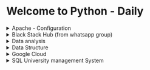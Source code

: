 # Welcome to Python - Daily
<details>
<summary>Apache - Configuration</summary>

# Apache Hosting on VPS: Advantages and Disadvantages

## Introduction

When it comes to hosting web applications on a Virtual Private Server (VPS), Apache remains a popular choice among developers and system administrators. This README aims to explore the advantages and disadvantages of using Apache as the web server for hosting Python applications on a VPS. Additionally, a sample Apache configuration file (`app.py`) for a Django project is provided, which can serve as a starting point for other Python web applications.

## Advantages of Apache Hosting on VPS

### 1. Robust and Proven

Apache is one of the oldest and most widely used web servers globally, with a proven track record for stability and reliability. Its long-standing presence in the industry makes it a trusted choice for hosting applications on VPS environments.

### 2. Configurability

Apache offers a high level of configurability, allowing users to fine-tune various settings to meet the specific requirements of their applications. This flexibility is particularly beneficial when hosting diverse types of web applications, including Django, Flask, and other Python frameworks.

### 3. Modularity

Apache is designed with a modular architecture, enabling the use of modules to extend its functionality. This modular approach allows users to add or remove features based on their needs, enhancing performance and security without unnecessary overhead.

### 4. Support for Multiple Programming Languages

While the provided sample configuration is tailored for Django, Apache has the versatility to host web applications written in various programming languages. This includes support for Python, PHP, Ruby, and more, making it a versatile choice for multi-language environments.

### 5. SSL/TLS Support

Apache easily integrates with SSL/TLS protocols, providing a secure connection between clients and the server. This is crucial for applications that handle sensitive information, ensuring data integrity and confidentiality.

## Disadvantages of Apache Hosting on VPS

### 1. Resource Usage

Apache's process-based architecture may consume more system resources compared to event-driven web servers like Nginx. In scenarios with limited resources, Apache may not be the most efficient choice, especially when handling a large number of concurrent connections.

### 2. Configuration Complexity

While configurability is an advantage, it can also lead to complexity, especially for users unfamiliar with Apache's configuration syntax. Incorrect configurations may result in unexpected behavior or security vulnerabilities.

### 3. Learning Curve

For users new to web hosting and server management, Apache's extensive feature set and configuration options can present a steep learning curve. It may require time and effort to become proficient in optimizing Apache for specific use cases.

## Sample Apache Configuration (`app.py`)

The provided `app.py` is a sample Apache configuration file tailored for a Django project. This configuration assumes that the project is structured similarly to the provided Django project structure and can be used as a starting point for other Python web applications. Please review and modify the paths, usernames, and domain names based on your specific setup.

### Usage

1. Copy the `app.py` configuration into your Apache configuration file, typically located at `/etc/apache2/sites-available/`.
2. Update paths, usernames, and domain names as needed.
3. If you don't have SSL certificates, you can comment out the lines:
   ```apache
   # SSLCertificateFile /etc/letsencrypt/live/domain.com-0001/fullchain.pem
   # SSLCertificateKeyFile /etc/letsencrypt/live/domain.com-0001/privkey.pem
   ```
**Note:** Always prioritize the security of sensitive information, such as usernames, paths, and SSL certificates.


</details>
<details>
<summary>Black Stack Hub (from whatsapp group)</summary>

# Welcome to the BlackStackHub Support Code Repository

This repository contains support code for the Python-Daily project. The code here is meant to address reported bugs, provide modifications, and support discussions within our WhatsApp group.

## How to Join Our WhatsApp Group

If you have questions, encounter issues, or want to engage in discussions, you can join our WhatsApp group. Click on the following link to join: [Join WhatsApp Group](https://chat.whatsapp.com/IVvrrF9Wq7OHWk5x4XNk9K)

## BlackStackHub GitHub Organization

Explore more projects and contributions by visiting our GitHub organization at [github.com/blackstackhub](https://github.com/blackstackhub).

## Folder Structure

- **blackstackhub/**
  - *Support Code:* Contains additional code to address reported bugs and provide solutions.
  - *Modifications:* Code modifications for enhancing features or fixing issues.

Feel free to explore, contribute, and engage with the community! If you encounter any issues or have questions, don't hesitate to reach out in the WhatsApp group.

Happy coding!

</details>
<details>
<summary>Data analysis</summary>

# Fruit Sales Analysis

This contains a Python script for analyzing and visualizing fruit sales over time. The script uses the Pandas library for data manipulation and Matplotlib for creating plots.

Data analysis is a crucial component in various fields and industries for several reasons.
Check out [django-analyst](https://github.com/devfemibadmus/python-daily) a software that provide analysis for models in your django project
Here's a more detailed explanation of why data analysis is needed:

1.  **Informed Decision-Making:**
    
    -   **What it means:** Data analysis enables organizations to make informed decisions by extracting valuable insights from raw data.
    -   **Why it's needed:** Decision-makers can better understand patterns, trends, and correlations within their data, allowing them to make strategic and informed choices.
2.  **Identifying Trends and Patterns:**
    
    -   **What it means:** Data analysis helps in recognizing trends and patterns within datasets that might not be apparent at first glance.
    -   **Why it's needed:** Identifying trends can provide valuable insights into market dynamics, customer behavior, and other factors critical for business success.
3.  **Performance Measurement:**
    
    -   **What it means:** Organizations use data analysis to assess their performance against predefined metrics and goals.
    -   **Why it's needed:** Measuring performance helps in evaluating the effectiveness of strategies, campaigns, and overall business operations.
4.  **Customer Understanding:**
    
    -   **What it means:** Analyzing customer data allows businesses to understand customer preferences, behaviors, and needs.
    -   **Why it's needed:** This understanding is essential for tailoring products, services, and marketing strategies to meet customer expectations and enhance customer satisfaction.
5.  **Risk Management:**
    
    -   **What it means:** Data analysis assists in identifying and mitigating potential risks by evaluating historical data and predicting future outcomes.
    -   **Why it's needed:** Businesses can proactively manage risks, anticipate challenges, and implement strategies to minimize negative impacts.
6.  **Resource Optimization:**
    
    -   **What it means:** Data analysis helps in optimizing resource allocation, whether it's time, money, or personnel.
    -   **Why it's needed:** Efficient resource allocation ensures that organizations maximize their outputs while minimizing unnecessary costs.
7.  **Performance Monitoring and KPIs:**
    
    -   **What it means:** Key Performance Indicators (KPIs) are tracked and monitored through data analysis to measure the success of specific objectives.
    -   **Why it's needed:** Monitoring KPIs provides real-time feedback on the effectiveness of strategies and helps in making timely adjustments.
8.  **Market Research:**
    
    -   **What it means:** Data analysis is used in market research to understand market trends, consumer preferences, and competitive landscapes.
    -   **Why it's needed:** Businesses can stay competitive and adapt to changing market conditions by staying informed about industry trends and consumer behavior.

In summary, data analysis is essential for organizations to gain meaningful insights, make informed decisions, and stay competitive in today's data-driven world. It empowers businesses to understand their operations, customers, and market dynamics, leading to improved efficiency and better outcomes.

## Getting Started

Make sure you have the required libraries installed by running:

```bash
pip install pandas matplotlib
```

## Code explanation
we will be using .csv in this practice, you can get .csv file  from your database by using sample below code
```bash
import sqlite3
import csv

# Connect to the SQLite database
conn = sqlite3.connect('your_database.db')
cursor = conn.cursor()

# Execute a query to select data from a table
cursor.execute('SELECT * FROM your_table')

# Fetch all the results
data = cursor.fetchall()

# Define the CSV file name
csv_file = 'output.csv'

# Write the data to a CSV file
with open(csv_file, 'w', newline='') as file:
    csv_writer = csv
```
and here we have our CVS file that's being use
```bash
Fruit,Sale,Date

Apples,15,2022-01-01
Apples,10,2022-01-02
Apples,20,2022-01-03

Bananas,5,2022-01-01
Bananas,15,2022-01-02
Bananas,25,2022-01-03

Cherries,3,2022-01-01
Cherries,9,2022-01-02
Cherries,18,2022-01-03
```
here is our `sales.py` that does the analysis for the fruit sales
```bash
# Import the pandas library and alias it as 'pd'
import pandas as pd

# Import the pyplot module from matplotlib and alias it as 'plt'
import matplotlib.pyplot as plt

# Read the CSV file 'fruit_sale.csv' into a pandas DataFrame and assign it to the variable 'df'
df = pd.read_csv('fruit_sale.csv')

# Create a new figure with a specified size (10 inches by 6 inches)
plt.figure(figsize=(10, 6))

# Iterate over each unique fruit in the 'Fruit' column of the DataFrame
for fruit in df['Fruit'].unique():
    # Create a subset of the DataFrame for the current fruit
    fruit_data = df[df['Fruit'] == fruit]
    
    # Plot the sales over time for the current fruit, using markers ('o') and a label
    plt.plot(fruit_data['Date'], fruit_data['Sale'], marker='o', label=fruit)

# Add a label to the x-axis
plt.xlabel('Date')

# Add a label to the y-axis
plt.ylabel('Sale')

# Add a title to the plot
plt.title('Sales Over Time for Each Fruit (Line Plot with Markers)')

# Display a legend to distinguish between different fruits in the plot
plt.legend()

# Display the plot
plt.show()

```
![Figure_1](data-analysis/Figure_1.png?raw=true)

This script reads a CSV file containing fruit sales data and then creates a line plot with markers to visualize the sales trends for each type of fruit over time.

## Result

The plot above illustrates the growth of sales for different fruits over the provided date range. Data Frame is created containing only the rows corresponding to that fruit type, and a line plot with markers is generated.

Here's an explanation of the result:

-   **Blue Line (Apple):**
    
    -   The blue line represents the sales over time for apples.
    -   Each marker on the blue line corresponds to a specific date, and the vertical position of the marker indicates the quantity of apples sold on that date.
-   **Orange Line (Banana):**
    
    -   The orange line represents the sales over time for bananas.
    -   Each marker on the orange line corresponds to a specific date, and the vertical position of the marker indicates the quantity of bananas sold on that date.
-   **Green Line (Cherry):**
    
    -   The green line represents the sales over time for cherries.
    -   Each marker on the green line corresponds to a specific date, and the vertical position of the marker indicates the quantity of cherries sold on that date.
-   **Reading the Plot:**
    
    -   The x-axis represents the dates (time), and the y-axis represents the quantity of sales.
    -   By looking at the markers on each line, you can easily see how many units of each fruit type were sold on a specific date.
    -   The legend on the plot helps identify which line corresponds to each fruit type.

For example, if you want to know how many apples were sold on January 2, you would look at the blue line at the position where it intersects with the date January 2 on the x-axis. Similarly, you can interpret the sales for bananas and cherries on each respective line.
</details>
<details>
<summary>Data Structure</summary>

# Graph Visualization and Shortest Path Finder(map.py)

This Python script provides a `Graph` class for working with undirected graphs. It includes functionalities to add nodes and edges, find the shortest path between nodes using Dijkstra's algorithm, and visualize the graph using NetworkX and Matplotlib.
![Figure_1.png](data-structure/Figure_1.png?raw=true)
## Usage

1.  **Install Dependencies:**
    
    -   Ensure you have the required dependencies installed. You can install them using:
                
        ```bash
        pip install matplotlib networkx
        ``` 
        
2.  **Run the Script:**
    
    -   Copy the script (`map.py`) into your project.
    -   Customize the graph data in the JSON format within the script or load your own data.
3.  **Customize Graph Data:**
    
    -   Edit the `json_data` variable in the script to represent your graph. The JSON structure should include "nodes" and "edges" with corresponding details.
4.  **Create Graph and Find Shortest Path:**
    
    -   Instantiate the `Graph` class, add nodes and edges, and use the `dijkstra` method to find the shortest path between two nodes.
        
        
        ```python
        # Example:
        map_graph = Graph()
        map_graph.add_node("A")
        map_graph.add_edge("A", "B", 2)
        # ... add more nodes and edges ...
        shortest_distance, shortest_path = map_graph.dijkstra("A", "L")
        ``` 
        
5.  **Visualize the Graph:**
    
    -   Use the `visualize` method to display the graph with Matplotlib.
        
        pythonCopy code
        
        `map_graph.visualize()` 
        

## Example

An example graph is provided in the script. Run the script to visualize the graph and find the shortest path from node "A" to node "L."

```bash
# Run the script
python graph_visualization.py
```






# Social Media Network (social.py)

This Python program implements a simple social media network using the NetworkX library. The network allows users to be added, relationships to be formed between them, and provides functionality to find connections, analyze social circles, recommend new connections, and visualize the network.

![Figure_2.png](data-structure/Figure_2.png?raw=true)

## Features

1. **Adding Users:**
   - Users can be added to the social media network.

2. **Adding Relationships:**
   - Relationships between users (edges) can be added with specified relationship types.

3. **Finding Connections:**
   - Users can find their connections (neighbors) along with the relationship types.

4. **Analyzing Social Circles:**
   - The network can be analyzed to identify social circles using connected components.

5. **Recommendations:**
   - Users can receive recommendations for potential connections based on shared connections.

6. **Visualization:**
   - The network can be visualized using Matplotlib.

## Usage

 1. **Initialization:**
   ```python
   social_media_network = SocialMediaNetwork()
   ```
 
 2. **Adding Users and Relationships:**
   ```python
   social_media_network.add_user("User1")
   social_media_network.add_user("User2")
   social_media_network.add_relationship("User1", "User2", "Friend")
   ```
  
 3.  **Finding Connections:**
   ```python
   connections = social_media_network.find_connections("User1")
   print(f"Connections for User1: {connections}")
   ```
   
 4. **Analyzing Social Circles:**
   ```python
   social_circles = social_media_network.analyze_social_circles()
   user_social_circle = [circle for circle in social_circles if  "User1" in circle]
   print(f"Social Circles for User1: {user_social_circle if user_social_circle else 0}")
   ```
   
 5. **Recommendations:**
   ```python
   recommendations = social_media_network.recommend_connections("User1")
   print(f"Recommendations for User1: {recommendations}")
   ```
   
 6. **Visualization:**
   ```python
   social_media_network.visualize()
   ```
   
</details>
<details>
<summary>Google Cloud</summary>

# Welcome Google Cloud Platform

Google Cloud Platform stands out for its reliability, scalability, and a wide range of services that support various workloads. Key reasons to choose GCP for deploying python apps include:

-   **Global Infrastructure**: GCP's extensive global infrastructure ensures low-latency access to your application for users worldwide.
    
-   **Scalability**: GCP provides scalable solutions to accommodate the growth of your application, ensuring optimal performance under varying workloads.
    
-   **Integrated Services**: GCP offers a suite of integrated services for storage, databases, machine learning, and more, facilitating a seamless development and deployment experience.
    

## Choosing the Right Service

### App Engine

-   **Managed Service**: App Engine is a fully managed platform that abstracts away infrastructure management, allowing developers to focus solely on their application code.
    
-   **Automatic Scaling**: App Engine automatically adjusts resources based on traffic, ensuring optimal performance without manual intervention.
    

### Compute Engine

-   **Customizable Virtual Machines**: Compute Engine offers virtual machines with full control over configurations, making it suitable for applications with specific requirements.
    
-   **Persistent Storage**: Ideal for applications that require persistent disk storage, Compute Engine allows you to attach and detach storage volumes as needed.
    

### Cloud Run

-   **Containerized Deployments**: Cloud Run is designed for containerized applications, providing flexibility in choosing your preferred programming language and dependencies.
    
-   **Serverless**: Cloud Run is serverless, meaning you only pay for the compute resources used during the execution of your containers.
   

## Conclusion

Google Cloud Platform provides a versatile environment for deploying python applications. Choose the service that best aligns with your application's requirements, whether it's the simplicity of App Engine, the flexibility of Compute Engine, or the containerized approach with Cloud Run. Follow the steps outlined in this guide to ensure a smooth deployment process on GCP.


## References

-   [Google Cloud Documentation](https://cloud.google.com/python/docs/getting-started)
-   [Google Cloud Codelabs](https://codelabs.developers.google.com/codelabs/cloud-app-engine-python3)
- [google-cloud-django-settings](https://github.com/devfemibadmus/python-daily/tree/master/gcloud/django/settings.py)



# Perform CRUD operation on Google Cloud Storage

```python
from google.cloud import storage
import json

# Set your Google Cloud Storage credentials (make sure it has the necessary permissions)
client = storage.Client.from_service_account_json('path/to/your/credentials.json')

# Set your bucket name
bucket_name = 'your-bucket-name'

# Create a bucket object
bucket = client.get_bucket(bucket_name)

def create_operation(data, file_name='db.json'):
    # Serialize the data to a JSON-formatted string
    json_data = json.dumps(data)
    
    # Write the JSON data to a file
    blob = bucket.blob(file_name)
    blob.upload_from_string(json_data)
    
    print(f"Data created successfully in '{file_name}'")

def read_operation(file_name='db.json'):
    # Get the blob
    blob = bucket.blob(file_name)
    
    try:
        # Download the content
        json_content = blob.download_as_text()
        
        # Deserialize the JSON data
        read_data = json.loads(json_content)
        
        print(f"Read Data from '{file_name}':")
        print(read_data)
    except storage.exceptions.NotFound:
        print(f"File '{file_name}' not found.")

def update_operation(data, file_name='db.json'):
    # Perform update by calling the create operation with new data
    create_operation(data, file_name)
    
    print(f"Data updated successfully in '{file_name}'")

def delete_operation(file_name='db.json'):
    # Get the blob
    blob = bucket.blob(file_name)
    
    try:
        # Delete the blob
        blob.delete()
        
        print(f"File '{file_name}' deleted successfully.")
    except storage.exceptions.NotFound:
        print(f"File '{file_name}' not found. Deletion failed.")

# Sample data
users = [
    {"id": 1, "name": "John Doe", "age": 25},
    {"id": 2, "name": "Jane Doe", "age": 30}
]

# CRUD operations
create_operation(users)
read_operation()
update_operation([
    {"id": 1, "name": "Updated John Doe", "age": 26},
    {"id": 3, "name": "New User", "age": 22}
])
read_operation()
delete_operation()
read_operation()  # This should indicate that the file is not found after deletion
```


## References

-   [Google Cloud Documentation](https://cloud.google.com/python/docs/getting-started)
-   [Google Cloud Codelabs](https://codelabs.developers.google.com/codelabs/cloud-app-engine-python3)
- [google-cloud-django](https://github.com/devfemibadmus/python-daily/tree/master/gcloud/django/settings.py)
</details>

<details>
<summary>SQL University management System</summary>

# University Management System

This Python script demonstrates basic CRUD (Create, Read, Update, Delete) operations for managing a university database using SQLite. The script includes functions for adding students, courses, enrollments, employees, and employee details. It also provides functionality for reading, updating, and deleting records.

## Database Connection and Table Creation

```python
# Connect to the database (creates a new file named 'university.db' if it doesn't exist)
conn = sqlite3.connect('university.db')
cursor = conn.cursor()

# Create tables if they don't exist
cursor.execute('''
    CREATE TABLE IF NOT EXISTS students (
        student_id INTEGER PRIMARY KEY,
        name TEXT NOT NULL
    )
''')

# (Similar CREATE TABLE statements for courses, enrollments, employees, and employee_details)
```
This section establishes a connection to the SQLite database named 'university.db' and creates tables for students, courses, enrollments, employees, and employee details if they don't already exist.

## Create Functions
```python
def add_student(name):
    try:
        cursor.execute('INSERT INTO students (name) VALUES (?)', (name,))
        conn.commit()
        print(f"Student '{name}' added successfully.")
    except sqlite3.Error as e:
        print(f"Error adding student: {e}")

# (Similar functions for add_course, enroll_student, add_employee, and add_employee_details)

```
These functions handle the creation (INSERT) of new records in the respective tables. They use parameterized queries to avoid SQL injection and include error handling to catch any database-related issues.

## Read Functions
```python
def get_students():
    try:
        cursor.execute('SELECT * FROM students')
        return cursor.fetchall()
    except sqlite3.Error as e:
        print(f"Error fetching students: {e}")
        return []

# (Similar functions for get_courses, get_enrollments, get_employees, and get_employee_details)
```
These functions retrieve data (SELECT) from the respective tables. They execute SQL queries, fetch the results, and handle errors, returning the data or an empty list if an error occurs.

## Update Functions
```python
def update_student_name(student_id, new_name):
    try:
        cursor.execute('UPDATE students SET name = ? WHERE student_id = ?', (new_name, student_id))
        conn.commit()
        print(f"Student with student_id {student_id} updated successfully.")
    except sqlite3.Error as e:
        print(f"Error updating student name: {e}")

# (Similar function for update_employee_details_address)
```
## Delete Functions
```python
def delete_student(student_id):
    try:
        cursor.execute('DELETE FROM students WHERE student_id = ?', (student_id,))
        conn.commit()
        print(f"Student with student_id {student_id} deleted successfully.")
    except sqlite3.Error as e:
        print(f"Error deleting student: {e}")

# (Similar function for delete_employee)
```

## Example Usage
```python
# Example Usage
add_student('John Doe')
add_student('Jane Doe')

add_course('Introduction to Programming')
add_course('Database Management')

enroll_student(1, 1)
enroll_student(1, 2)
enroll_student(2, 2)

add_employee('Alice Smith')
add_employee_details(1, '123 Main St')
```
This part of the code demonstrates how to use the functions by adding sample data to the tables.

## Close the Connection
```python
# Close the connection
conn.close()
```
## Closing the Database Connection

If the connection (`conn.close()`) is not closed explicitly, it can lead to various issues:

- **Resource Leakage:** Each open connection consumes system resources. If connections are not closed, it can lead to resource leakage, potentially causing your application to run out of available resources over time.

- **Locking Issues:** In some database systems, not closing connections can lead to issues with locking. For example, other processes or applications might be prevented from accessing the database if there are open transactions on the same records.

- **Data Integrity:** Open connections can impact the consistency and integrity of your data. Changes made in one session might not be visible to other sessions until the connection is closed.

- **Performance:** Over time, having numerous open connections can impact the performance of your application and the database server.

To avoid these issues, it's a good practice to always close the database connection once you have finished using it. The `conn.close()` statement in your code is responsible for closing the connection to the SQLite database.

Here's where you should typically close the connection:

```python
# Example Usage
print("\nAfter Update and Delete:")
print("Students:")
print(get_students())

print("Employees:")
print(get_employees())

# Close the connection
conn.close()
```
This part of the code, at the end of the script, is where the connection is closed. Always make sure to include this statement to properly release resources and ensure the integrity and performance of your application.
</details>
